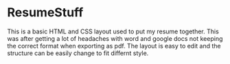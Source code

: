 # ResumeStuff
This is a basic HTML and CSS layout used to put my resume together.
This was after getting a lot of headaches with word and google docs not keeping the correct format when exporting as pdf.
The layout is easy to edit and the structure can be easily change to fit differnt style.
